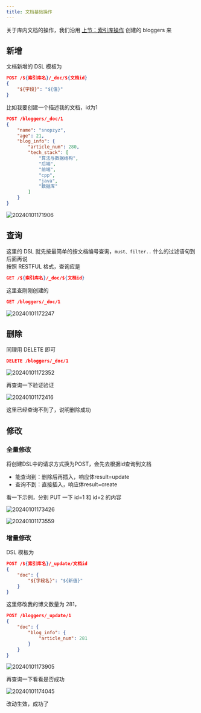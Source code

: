 ```yaml
---
title: 文档基础操作
---
```


关于库内文档的操作，我们沿用 [上节：索引库操作](./1-index-crud.html) 创建的 bloggers 来  

## 新增

文档新增的 DSL 模板为  

```json
POST /${索引库名}/_doc/${文档id}
{
    "${字段}": "${值}"
}
```

比如我要创建一个描述我的文档，id为1  

```json
POST /bloggers/_doc/1
{
    "name": "snopzyz",
    "age": 21,
    "blog_info": {
        "article_num": 280,
        "tech_stack": [
            "算法与数据结构",
            "后端",
            "前端",
            "cpp",
            "java",
            "数据库"
        ]
    }
}
```

![20240101171906](https://cr-demo-blog-1308117710.cos.ap-nanjing.myqcloud.com/chivas-regal/20240101171906.png)

## 查询

这里的 DSL 就先按最简单的按文档编号查询，`must、filter..` 什么的过滤语句到后面再说  
按照 RESTFUL 格式，查询应是  

```json
GET /${索引库名}/_doc/${文档id}
```

这里查刚刚创建的  

```json
GET /bloggers/_doc/1
```

![20240101172247](https://cr-demo-blog-1308117710.cos.ap-nanjing.myqcloud.com/chivas-regal/20240101172247.png)

## 删除

同理用 DELETE 即可  

```json
DELETE /bloggers/_doc/1
```

![20240101172352](https://cr-demo-blog-1308117710.cos.ap-nanjing.myqcloud.com/chivas-regal/20240101172352.png)  

再查询一下验证验证  

![20240101172416](https://cr-demo-blog-1308117710.cos.ap-nanjing.myqcloud.com/chivas-regal/20240101172416.png)  

这里已经查询不到了，说明删除成功

## 修改

### 全量修改

将创建DSL中的请求方式换为POST，会先去根据id查询到文档
- 能查询到：删除后再插入，响应体result=update
- 查询不到：直接插入，响应体result=create

看一下示例，分别 PUT 一下 id=1 和 id=2 的内容  

![20240101173426](https://cr-demo-blog-1308117710.cos.ap-nanjing.myqcloud.com/chivas-regal/20240101173426.png)  

![20240101173559](https://cr-demo-blog-1308117710.cos.ap-nanjing.myqcloud.com/chivas-regal/20240101173559.png)  

### 增量修改

DSL 模板为

```json
POST /${索引库名}/_update/文档id
{
    "doc": {
        "${字段名}": "${新值}"
    }
}
```

这里修改我的博文数量为 281，

```json
POST /bloggers/_update/1
{
    "doc": {
        "blog_info": {
            "article_num": 281
        }
    }
}
```

![20240101173905](https://cr-demo-blog-1308117710.cos.ap-nanjing.myqcloud.com/chivas-regal/20240101173905.png)

再查询一下看看是否成功  

![20240101174045](https://cr-demo-blog-1308117710.cos.ap-nanjing.myqcloud.com/chivas-regal/20240101174045.png)  

改动生效，成功了